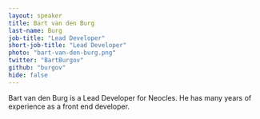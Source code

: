 ```yaml
---
layout: speaker
title: Bart van den Burg
last-name: Burg
job-title: "Lead Developer"
short-job-title: "Lead Developer"
photo: "bart-van-den-burg.png"
twitter: "BartBurgov"
github: "burgov"
hide: false
---
```


Bart van den Burg is a Lead Developer for Neocles. He has many years of experience as a front end developer. 